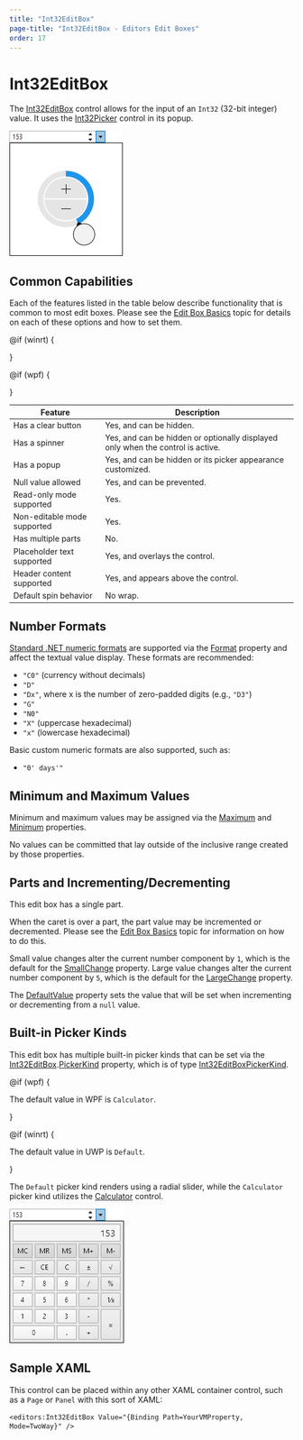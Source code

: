 ```yaml
---
title: "Int32EditBox"
page-title: "Int32EditBox - Editors Edit Boxes"
order: 17
---
```

# Int32EditBox

The [Int32EditBox](xref:@ActiproUIRoot.Controls.Editors.Int32EditBox) control allows for the input of an `Int32` (32-bit integer) value.  It uses the [Int32Picker](../pickers/int32picker.md) control in its popup.

![Screenshot](../images/int32editbox-opened.png)

## Common Capabilities

Each of the features listed in the table below describe functionality that is common to most edit boxes.  Please see the [Edit Box Basics](parteditboxbase.md) topic for details on each of these options and how to set them.

<table>
<thead>

<tr>
<th>Feature</th>
<th>Description</th>
</tr>

</thead>
<tbody>

@if (winrt) {
<tr>
<td>Has a clear button</td>
<td>Yes, and can be hidden.</td>
</tr>
}

@if (wpf) {
<tr>
<td>Has a spinner</td>
<td>Yes, and can be hidden or optionally displayed only when the control is active.</td>
</tr>
}

<tr>
<td>Has a popup</td>
<td>Yes, and can be hidden or its picker appearance customized.</td>
</tr>

<tr>
<td>Null value allowed</td>
<td>Yes, and can be prevented.</td>
</tr>

<tr>
<td>Read-only mode supported</td>
<td>Yes.</td>
</tr>

<tr>
<td>Non-editable mode supported</td>
<td>Yes.</td>
</tr>

<tr>
<td>Has multiple parts</td>
<td>No.</td>
</tr>

<tr>
<td>Placeholder text supported</td>
<td>Yes, and overlays the control.</td>
</tr>

<tr>
<td>Header content supported</td>
<td>Yes, and appears above the control.</td>
</tr>

<tr>
<td>Default spin behavior</td>
<td>No wrap.</td>
</tr>

</tbody>
</table>

## Number Formats

[Standard .NET numeric formats](https://docs.microsoft.com/en-us/dotnet/standard/base-types/standard-numeric-format-strings) are supported via the [Format](xref:@ActiproUIRoot.Controls.Editors.Int32EditBox.Format) property and affect the textual value display.  These formats are recommended:

- `"C0"` (currency without decimals)
- `"D"`
- `"Dx"`, where x is the number of zero-padded digits (e.g., `"D3"`)
- `"G"`
- `"N0"`
- `"X"` (uppercase hexadecimal)
- `"x"` (lowercase hexadecimal)

Basic custom numeric formats are also supported, such as:

- `"0' days'"`

## Minimum and Maximum Values

Minimum and maximum values may be assigned via the [Maximum](xref:@ActiproUIRoot.Controls.Editors.Int32EditBox.Maximum) and [Minimum](xref:@ActiproUIRoot.Controls.Editors.Int32EditBox.Minimum) properties.

No values can be committed that lay outside of the inclusive range created by those properties.

## Parts and Incrementing/Decrementing

This edit box has a single part.

When the caret is over a part, the part value may be incremented or decremented.  Please see the [Edit Box Basics](parteditboxbase.md) topic for information on how to do this.

Small value changes alter the current number component by `1`, which is the default for the [SmallChange](xref:@ActiproUIRoot.Controls.Editors.Int32EditBox.SmallChange) property.  Large value changes alter the current number component by `5`, which is the default for the [LargeChange](xref:@ActiproUIRoot.Controls.Editors.Int32EditBox.LargeChange) property.

The [DefaultValue](xref:@ActiproUIRoot.Controls.Editors.Int32EditBox.DefaultValue) property sets the value that will be set when incrementing or decrementing from a `null` value.

## Built-in Picker Kinds

This edit box has multiple built-in picker kinds that can be set via the [Int32EditBox](xref:@ActiproUIRoot.Controls.Editors.Int32EditBox).[PickerKind](xref:@ActiproUIRoot.Controls.Editors.Int32EditBox.PickerKind) property, which is of type [Int32EditBoxPickerKind](xref:@ActiproUIRoot.Controls.Editors.Int32EditBoxPickerKind).

@if (wpf) {

The default value in WPF is `Calculator`.

}

@if (winrt) {

The default value in UWP is `Default`.

}

The `Default` picker kind renders using a radial slider, while the `Calculator` picker kind utilizes the [Calculator](../other-controls/calculator.md) control.

![Screenshot](../images/int32editbox-opened-calculator.png)

## Sample XAML

This control can be placed within any other XAML container control, such as a `Page` or `Panel` with this sort of XAML:

```xaml
<editors:Int32EditBox Value="{Binding Path=YourVMProperty, Mode=TwoWay}" />
```
